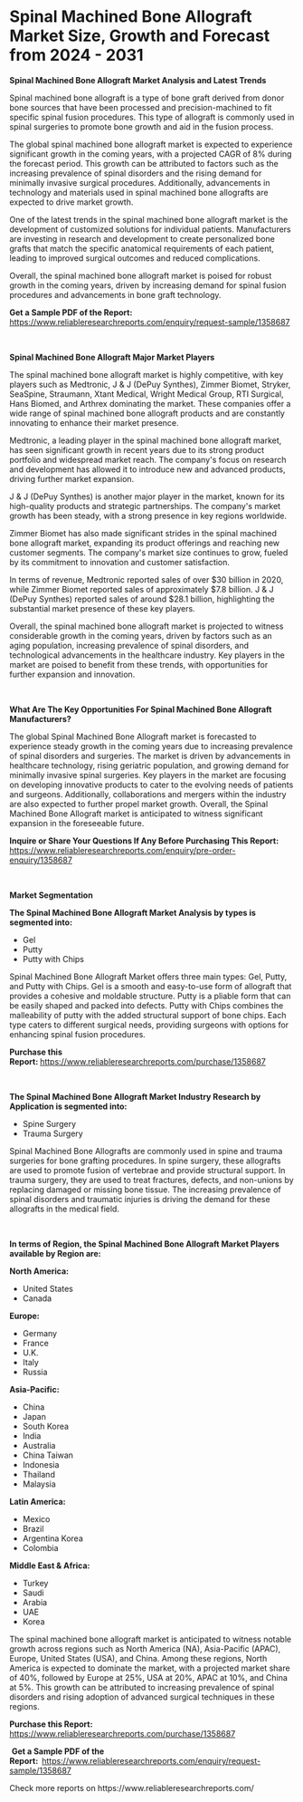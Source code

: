 <p><h1>Spinal Machined Bone Allograft Market Size, Growth and Forecast from 2024 - 2031</h1></p><p><strong>Spinal Machined Bone Allograft Market Analysis and Latest Trends</strong></p>
<p><p>Spinal machined bone allograft is a type of bone graft derived from donor bone sources that have been processed and precision-machined to fit specific spinal fusion procedures. This type of allograft is commonly used in spinal surgeries to promote bone growth and aid in the fusion process.</p><p>The global spinal machined bone allograft market is expected to experience significant growth in the coming years, with a projected CAGR of 8% during the forecast period. This growth can be attributed to factors such as the increasing prevalence of spinal disorders and the rising demand for minimally invasive surgical procedures. Additionally, advancements in technology and materials used in spinal machined bone allografts are expected to drive market growth.</p><p>One of the latest trends in the spinal machined bone allograft market is the development of customized solutions for individual patients. Manufacturers are investing in research and development to create personalized bone grafts that match the specific anatomical requirements of each patient, leading to improved surgical outcomes and reduced complications.</p><p>Overall, the spinal machined bone allograft market is poised for robust growth in the coming years, driven by increasing demand for spinal fusion procedures and advancements in bone graft technology.</p></p>
<p><strong>Get a Sample PDF of the Report:&nbsp;</strong> <a href="https://www.reliableresearchreports.com/enquiry/request-sample/1358687">https://www.reliableresearchreports.com/enquiry/request-sample/1358687</a></p>
<p>&nbsp;</p>
<p><strong>Spinal Machined Bone Allograft Major Market Players</strong></p>
<p><p>The spinal machined bone allograft market is highly competitive, with key players such as Medtronic, J & J (DePuy Synthes), Zimmer Biomet, Stryker, SeaSpine, Straumann, Xtant Medical, Wright Medical Group, RTI Surgical, Hans Biomed, and Arthrex dominating the market. These companies offer a wide range of spinal machined bone allograft products and are constantly innovating to enhance their market presence.</p><p>Medtronic, a leading player in the spinal machined bone allograft market, has seen significant growth in recent years due to its strong product portfolio and widespread market reach. The company's focus on research and development has allowed it to introduce new and advanced products, driving further market expansion.</p><p>J & J (DePuy Synthes) is another major player in the market, known for its high-quality products and strategic partnerships. The company's market growth has been steady, with a strong presence in key regions worldwide.</p><p>Zimmer Biomet has also made significant strides in the spinal machined bone allograft market, expanding its product offerings and reaching new customer segments. The company's market size continues to grow, fueled by its commitment to innovation and customer satisfaction.</p><p>In terms of revenue, Medtronic reported sales of over $30 billion in 2020, while Zimmer Biomet reported sales of approximately $7.8 billion. J & J (DePuy Synthes) reported sales of around $28.1 billion, highlighting the substantial market presence of these key players.</p><p>Overall, the spinal machined bone allograft market is projected to witness considerable growth in the coming years, driven by factors such as an aging population, increasing prevalence of spinal disorders, and technological advancements in the healthcare industry. Key players in the market are poised to benefit from these trends, with opportunities for further expansion and innovation.</p></p>
<p>&nbsp;</p>
<p><strong>What Are The Key Opportunities For Spinal Machined Bone Allograft Manufacturers?</strong></p>
<p><p>The global Spinal Machined Bone Allograft market is forecasted to experience steady growth in the coming years due to increasing prevalence of spinal disorders and surgeries. The market is driven by advancements in healthcare technology, rising geriatric population, and growing demand for minimally invasive spinal surgeries. Key players in the market are focusing on developing innovative products to cater to the evolving needs of patients and surgeons. Additionally, collaborations and mergers within the industry are also expected to further propel market growth. Overall, the Spinal Machined Bone Allograft market is anticipated to witness significant expansion in the foreseeable future.</p></p>
<p><strong>Inquire or Share Your Questions If Any Before Purchasing This Report:</strong> <a href="https://www.reliableresearchreports.com/enquiry/pre-order-enquiry/1358687">https://www.reliableresearchreports.com/enquiry/pre-order-enquiry/1358687</a></p>
<p>&nbsp;</p>
<p><strong>Market Segmentation</strong></p>
<p><strong>The Spinal Machined Bone Allograft Market Analysis by types is segmented into:</strong></p>
<p><ul><li>Gel</li><li>Putty</li><li>Putty with Chips</li></ul></p>
<p><p>Spinal Machined Bone Allograft Market offers three main types: Gel, Putty, and Putty with Chips. Gel is a smooth and easy-to-use form of allograft that provides a cohesive and moldable structure. Putty is a pliable form that can be easily shaped and packed into defects. Putty with Chips combines the malleability of putty with the added structural support of bone chips. Each type caters to different surgical needs, providing surgeons with options for enhancing spinal fusion procedures.</p></p>
<p><strong>Purchase this Report:&nbsp;</strong><a href="https://www.reliableresearchreports.com/purchase/1358687">https://www.reliableresearchreports.com/purchase/1358687</a></p>
<p>&nbsp;</p>
<p><strong>The Spinal Machined Bone Allograft Market Industry Research by Application is segmented into:</strong></p>
<p><ul><li>Spine Surgery</li><li>Trauma Surgery</li></ul></p>
<p><p>Spinal Machined Bone Allografts are commonly used in spine and trauma surgeries for bone grafting procedures. In spine surgery, these allografts are used to promote fusion of vertebrae and provide structural support. In trauma surgery, they are used to treat fractures, defects, and non-unions by replacing damaged or missing bone tissue. The increasing prevalence of spinal disorders and traumatic injuries is driving the demand for these allografts in the medical field.</p></p>
<p>&nbsp;</p>
<p><strong>In terms of Region, the Spinal Machined Bone Allograft Market Players available by Region are:</strong></p>
<p>
    <p> <strong> North America: </strong>
        <ul>
            <li>United States</li>
            <li>Canada</li>
        </ul>
        </p> 
    <p> <strong> Europe: </strong>
        <ul>
            <li>Germany</li>
            <li>France</li>
            <li>U.K.</li>
            <li>Italy</li>
            <li>Russia</li>
        </ul>
        </p> 
    <p> <strong> Asia-Pacific: </strong>
        <ul>
            <li>China</li>
            <li>Japan</li>
            <li>South Korea</li>
            <li>India</li>
            <li>Australia</li>
            <li>China Taiwan</li>
            <li>Indonesia</li>
            <li>Thailand</li>
            <li>Malaysia</li>
        </ul>
        </p> 
    <p> <strong> Latin America: </strong>
        <ul>
            <li>Mexico</li>
            <li>Brazil</li>
            <li>Argentina Korea</li>
            <li>Colombia</li>
        </ul>
        </p> 
    <p> <strong> Middle East & Africa: </strong>
        <ul>
            <li>Turkey</li>
            <li>Saudi</li>
            <li>Arabia</li>
            <li>UAE</li>
            <li>Korea</li>
        </ul>
    </p>
    </p>
<p><p>The spinal machined bone allograft market is anticipated to witness notable growth across regions such as North America (NA), Asia-Pacific (APAC), Europe, United States (USA), and China. Among these regions, North America is expected to dominate the market, with a projected market share of 40%, followed by Europe at 25%, USA at 20%, APAC at 10%, and China at 5%. This growth can be attributed to increasing prevalence of spinal disorders and rising adoption of advanced surgical techniques in these regions.</p></p>
<p><strong>Purchase this Report: </strong><a href="https://www.reliableresearchreports.com/purchase/1358687">https://www.reliableresearchreports.com/purchase/1358687</a></p>
<p>&nbsp;<strong>Get a Sample PDF of the Report:&nbsp;&nbsp;</strong><a href="https://www.reliableresearchreports.com/enquiry/request-sample/1358687">https://www.reliableresearchreports.com/enquiry/request-sample/1358687</a></p>
<p><strong></strong></p>
<p>Check more reports on https://www.reliableresearchreports.com/</p>